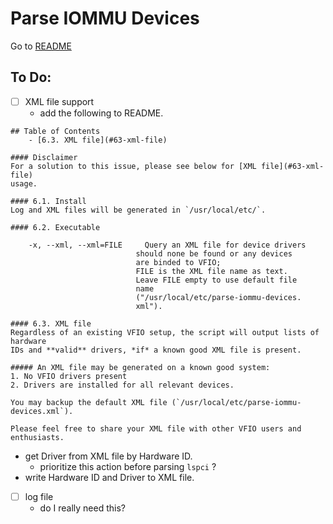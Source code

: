 # Parse IOMMU Devices
Go to [README](./README.md)

## To Do:
- [ ] XML file support
  - add the following to README.

```
## Table of Contents
    - [6.3. XML file](#63-xml-file)

#### Disclaimer
For a solution to this issue, please see below for [XML file](#63-xml-file)
usage.

#### 6.1. Install
Log and XML files will be generated in `/usr/local/etc/`.

```

```
#### 6.2. Executable
```
```
    -x, --xml, --xml=FILE     Query an XML file for device drivers
                            should none be found or any devices
                            are binded to VFIO;
                            FILE is the XML file name as text.
                            Leave FILE empty to use default file
                            name
                            ("/usr/local/etc/parse-iommu-devices.
                            xml").
```

```
#### 6.3. XML file
Regardless of an existing VFIO setup, the script will output lists of hardware
IDs and **valid** drivers, *if* a known good XML file is present.

##### An XML file may be generated on a known good system:
1. No VFIO drivers present
2. Drivers are installed for all relevant devices.

You may backup the default XML file (`/usr/local/etc/parse-iommu-devices.xml`).

Please feel free to share your XML file with other VFIO users and enthusiasts.
```
  - get Driver from XML file by Hardware ID.
    - prioritize this action before parsing `lspci` ?
  - write Hardware ID and Driver to XML file.

- [ ] log file
  - do I really need this?
